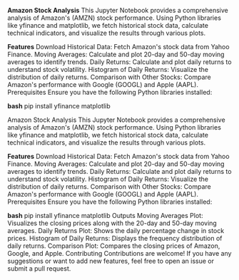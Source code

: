 **Amazon Stock Analysis**
This Jupyter Notebook provides a comprehensive analysis of Amazon's (AMZN) stock performance. Using Python libraries like yfinance and matplotlib, we fetch historical stock data, calculate technical indicators, and visualize the results through various plots.

**Features**
Download Historical Data: Fetch Amazon's stock data from Yahoo Finance.
Moving Averages: Calculate and plot 20-day and 50-day moving averages to identify trends.
Daily Returns: Calculate and plot daily returns to understand stock volatility.
Histogram of Daily Returns: Visualize the distribution of daily returns.
Comparison with Other Stocks: Compare Amazon's performance with Google (GOOGL) and Apple (AAPL).
Prerequisites
Ensure you have the following Python libraries installed:

**bash**
pip install yfinance matplotlib

Amazon Stock Analysis
This Jupyter Notebook provides a comprehensive analysis of Amazon's (AMZN) stock performance. Using Python libraries like yfinance and matplotlib, we fetch historical stock data, calculate technical indicators, and visualize the results through various plots.

**Features**
Download Historical Data: Fetch Amazon's stock data from Yahoo Finance.
Moving Averages: Calculate and plot 20-day and 50-day moving averages to identify trends.
Daily Returns: Calculate and plot daily returns to understand stock volatility.
Histogram of Daily Returns: Visualize the distribution of daily returns.
Comparison with Other Stocks: Compare Amazon's performance with Google (GOOGL) and Apple (AAPL).
Prerequisites
Ensure you have the following Python libraries installed:

**bash**
pip install yfinance matplotlib
Outputs
Moving Averages Plot: Visualizes the closing prices along with the 20-day and 50-day moving averages.
Daily Returns Plot: Shows the daily percentage change in stock prices.
Histogram of Daily Returns: Displays the frequency distribution of daily returns.
Comparison Plot: Compares the closing prices of Amazon, Google, and Apple.
Contributing
Contributions are welcome! If you have any suggestions or want to add new features, feel free to open an issue or submit a pull request.